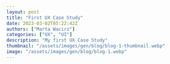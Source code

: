 ```yaml
---
layout: post
title: "First UX Case Study"
date: 2023-03-02T05:22:42Z
authors: ["Marta Wacirz"]
categories: ["UX", "UI"]
description: "My first UX Case Study"
thumbnail: "/assets/images/gen/blog/blog-1-thumbnail.webp"
image: "/assets/images/gen/blog/blog-1.webp"
---
```



